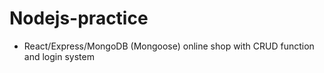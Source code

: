 # Nodejs-practice
- React/Express/MongoDB (Mongoose)
online shop with CRUD function and login system
